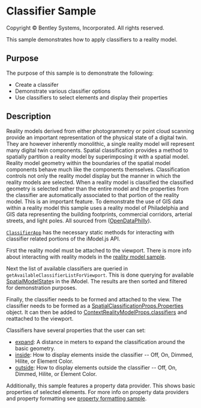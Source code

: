 # Classifier Sample

Copyright © Bentley Systems, Incorporated. All rights reserved.

This sample demonstrates how to apply classifiers to a reality model.

## Purpose

The purpose of this sample is to demonstrate the following:

- Create a classifer
- Demonstrate various classifier options
- Use classifiers to select elements and display their properties

## Description

Reality models derived from either photogrammetry or point cloud scanning provide an important representation of the physical state of a digital twin. They are however inherently monolithic, a single reality model will represent many digital twin components. Spatial classification provides a method to spatially partition a reality model by superimposing it with a spatial model. Reality model geometry within the boundaries of the spatial model components behave much like the components themselves. 
Classification controls not only the reality model display but the manner in which the reality models are selected. When a reality model is classified the classified geometry is selected rather than the entire model and the properties from the classifier are automatically associated to that portion of the reality model. This is an important feature. To demonstrate the use of GIS data within a reality model this sample uses a reality model of Philadelphia and GIS data representing the building footprints, commercial corridors, arterial streets, and light poles. All sourced from ([OpenDataPhilly](https://www.opendataphilly.org/dataset/)).

[`ClassifierApp`](./ClassifierApp.tsx) has the necessary static methods for interacting with classifier related portions of the iModel.js API.

First the reality model must be attached to the viewport. There is more info about interacting with reality models in the [reality model sample](../reality-data-sample/readme.md).

Next the list of available classifiers are queried in `getAvailableClassifierListForViewport`. This is done querying for available [SpatialModelState](https://www.itwinjs.org/reference/imodeljs-frontend/modelstate/spatialmodelstate/)s in the iModel. The results are then sorted and filtered for demonstration purposes.

Finally, the classifier needs to be formed and attached to the view. The classifier needs to be formed as a [SpatialClassificationProps.Properties](https://www.itwinjs.org/reference/imodeljs-common/displaystyles/spatialclassificationprops/spatialclassificationprops.properties) object. It can then be added to [ContextRealityModelProps.classifiers](https://www.itwinjs.org/reference/imodeljs-common/displaystyles/contextrealitymodelprops/#classifiers) and reattached to the viewport.

Classifiers have several properties that the user can set:

- [expand](https://www.itwinjs.org/reference/imodeljs-common/displaystyles/spatialclassificationprops/spatialclassificationprops.classifier/expand/): A distance in meters to expand the classification around the basic geometry.
- [inside](https://www.itwinjs.org/reference/imodeljs-common/displaystyles/spatialclassificationprops/spatialclassificationprops.flagsprops/#inside): How to display elements inside the classifier -- Off, On, Dimmed, Hilite, or Element Color.
- [outside](https://www.itwinjs.org/reference/imodeljs-common/displaystyles/spatialclassificationprops/spatialclassificationprops.flagsprops/#outside): How to display elements outside the classifier -- Off, On, Dimmed, Hilite, or Element Color.

Additionally, this sample features a property data provider. This shows basic properties of selected elements. For more info on property data providers and property formatting see [property formatting sample](../property-formatting-sample/readme.md).
